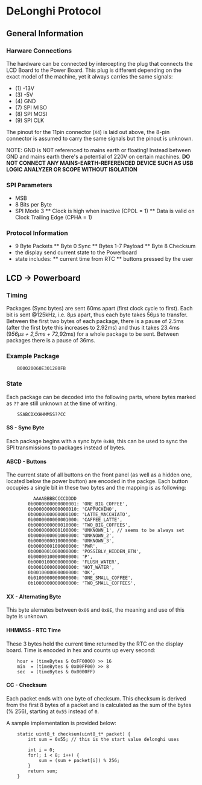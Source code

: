 # DeLonghi Protocol

## General Information

### Harware Connections

The hardware can be connected by intercepting the plug that connects the LCD Board to the Power Board.
This plug is different depending on the exact model of the machine, yet it always carries the same signals:

* (1) -13V
* (3) -5V
* (4) GND
* (7) SPI MISO
* (8) SPI MOSI
* (9) SPI CLK

The pinout for the 11pin connector (`X4`) is laid out above, the 8-pin connector is assumed to carry the same signals but the pinout is unknown.

NOTE: GND is NOT referenced to mains earth or floating!
Instead between GND and mains earth there's a potential of 220V on certain machines.
**DO NOT CONNECT ANY MAINS-EARTH-REFERENCED DEVICE SUCH AS USB LOGIC ANALYZER OR SCOPE WITHOUT ISOLATION**

### SPI Parameters

* MSB
* 8 Bits per Byte
* SPI Mode 3
** Clock is high when inactive (CPOL = 1)
** Data is valid on Clock Trailing Edge (CPHA = 1)

### Protocol Information

* 9 Byte Packets
** Byte 0 Sync
** Bytes 1-7 Payload
** Byte 8 Checksum
* the display send current state to the Powerboard
* state includes:
** current time from RTC
** buttons pressed by the user

## LCD -> Powerboard
### Timing

Packages (Sync bytes) are sent 60ms apart (first clock cycle to first).
Each bit is sent @125kHz, i.e. 8µs apart, thus each byte takes 56µs to transfer. Between the first two bytes of each package, there is a pause of 2.5ms (after the first byte this increases to 2.92ms) and thus it takes 23.4ms (9*56µs + 2,5ms + 7*2,92ms) for a whole package to be sent. Between packages there is a pause of 36ms.

### Example Package

```
    B00020060E301280FB
```

### State

Each package can be decoded into the following parts, where bytes marked as `??` are still unknown at the time of writing.

```
    SSABCDXXHHMMSS??CC
```

#### SS - Sync Byte

Each package begins with a sync byte `0xB0`, this can be used to sync the SPI transmissions to packages instead of bytes.

#### ABCD - Buttons

The current state of all buttons on the front panel (as well as a hidden one, located below the power button) are encoded in the packge.
Each button occupies a single bit in these two bytes and the mapping is as following:

```
          AAAABBBBCCCCDDDD
        0b0000000000000001: 'ONE_BIG_COFFEE',
        0b0000000000000010: 'CAPPUCHINO',
        0b0000000000000100: 'LATTE_MACCHIATO',
        0b0000000000001000: 'CAFFEE_LATTE',
        0b0000000000010000: 'TWO_BIG_COFFEES',
        0b0000000000100000: 'UNKNOWN_1', // seems to be always set
        0b0000000001000000: 'UNKNOWN_2',
        0b0000000010000000: 'UNKNOWN_3',
        0b0000000100000000: 'PWR',
        0b0000001000000000: 'POSSIBLY_HIDDEN_BTN',
        0b0000010000000000: 'P',
        0b0000100000000000: 'FLUSH_WATER',
        0b0001000000000000: 'HOT_WATER',
        0b0010000000000000: 'OK',
        0b0100000000000000: 'ONE_SMALL_COFFEE',
        0b1000000000000000: 'TWO_SMALL_COFFEES',
```

#### XX - Alternating Byte

This byte alernates between `0x06` and `0x8E`, the meaning and use of this byte is unknown.

#### HHMMSS - RTC Time

These 3 bytes hold the current time returned by the RTC on the display board. Time is encoded in hex and counts up every second:

```
    hour = (timeBytes & 0xFF0000) >> 16
    min  = (timeBytes & 0x00FF00) >> 8
    sec  = (timeBytes & 0x0000FF)
```

#### CC - Checksum

Each packet ends with one byte of checksum. This checksum is derived from the first 8 bytes of a packet and is calculated as the sum of the bytes (% 256), starting at `0x55` instead of `0`.

A sample implementation is provided below:

```
    static uint8_t checksum(uint8_t* packet) {
        int sum = 0x55; // this is the start value delonghi uses

        int i = 0;
        for(; i < 8; i++) {
            sum = (sum + packet[i]) % 256;
        }
        return sum;
    }
```